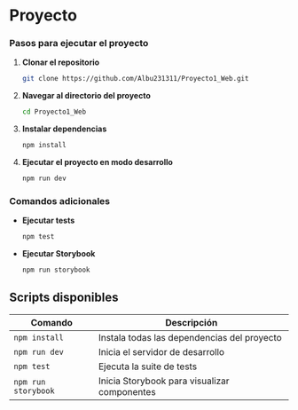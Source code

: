 # Proyecto

### Pasos para ejecutar el proyecto

1. **Clonar el repositorio**
   ```bash
   git clone https://github.com/Albu231311/Proyecto1_Web.git
   ```

2. **Navegar al directorio del proyecto**
   ```bash
   cd Proyecto1_Web
   ```

3. **Instalar dependencias**
   ```bash
   npm install
   ```

4. **Ejecutar el proyecto en modo desarrollo**
   ```bash
   npm run dev
   ```

### Comandos adicionales

- **Ejecutar tests**
  ```bash
  npm test
  ```

- **Ejecutar Storybook**
  ```bash
  npm run storybook
  ```

## Scripts disponibles

| Comando | Descripción |
|---------|-------------|
| `npm install` | Instala todas las dependencias del proyecto |
| `npm run dev` | Inicia el servidor de desarrollo |
| `npm test` | Ejecuta la suite de tests |
| `npm run storybook` | Inicia Storybook para visualizar componentes |
